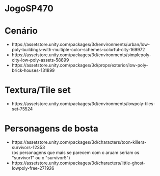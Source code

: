 # JogoSP470

<h1>Cenário</h1>
<ul>
  <li>https://assetstore.unity.com/packages/3d/environments/urban/low-poly-buildings-with-multiple-color-schemes-colorful-city-169972</li>
  <li>https://assetstore.unity.com/packages/3d/environments/simplepoly-city-low-poly-assets-58899</li>
  <li>https://assetstore.unity.com/packages/3d/props/exterior/low-poly-brick-houses-131899</li>
</ul>



<h1>Textura/Tile set</h1>
<ul>
  <li>https://assetstore.unity.com/packages/3d/environments/lowpoly-tiles-set-75524</li>
</ul>

<h1>Personagens de bosta</h1>
<ul>
  <li>
    https://assetstore.unity.com/packages/3d/characters/toon-killers-survivors-12353  
  </li>
    (os personagens que mais se parecem com o aruam seriam os "survivor1" ou o "survivor5")
  <li>
    https://assetstore.unity.com/packages/3d/characters/little-ghost-lowpoly-free-271926
  </li>
</ul>
